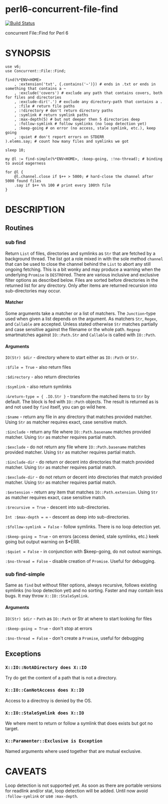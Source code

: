 # perl6-concurrent-file-find
[![Build Status](https://travis-ci.org/gfldex/perl6-concurrent-file-find.svg?branch=master)](https://travis-ci.org/gfldex/perl6-concurrent-file-find)

concurrent File::Find for Perl 6

# SYNOPSIS

```
use v6;
use Concurrent::File::Find;

find(%*ENV<HOME>
    , :extension('txt', {.contains('~')}) # ends in .txt or ends in something that contains a ~
    , :exclude('covers') # exclude any path that contains covers, both for files and directories
    , :exclude-dir('.') # exclude any directory-path that contains a . 
    , :file # return file paths
    , :!directory # don't return directory paths
    , :symlink # return symlink paths
    , :max-depth(5) # but not deeper then 5 directories deep
    , :follow-symlink # follow symlinks (no loop detection yet)
    , :keep-going # on error (no access, stale symlink, etc.), keep going
    , :quiet # don't report errors on STDERR
).elems.say; # count how many files and symlinks we got

sleep 10;

my @l := find-simple(%*ENV<HOME>, :keep-going, :!no-thread); # binding to avoid eagerness

for @l {
    @l.channel.close if $++ > 5000; # hard-close the channel after 5000 found files
    .say if $++ %% 100 # print every 100th file
}
```

# DESCRIPTION

## Routines

### sub find

Return `List` of files, directories and symlinks as `Str` that are fetched by a
background thread. The list got a role mixed in with the sole method `channel`
that can be used to close the channel behind the `List` to abort any still
ongoing fetching. This is a bit wonky and may produce a warning when the
underlying `Promise` is `DESTROY`ed. There are various inclusive and exclusive
filter options as described below. Files are sorted before directories in the
returned list for any directory. Only after items are returned recursion into
sub-directories may occur.

#### Matcher

Some arguments take a matcher or a list of matchers. The `Junction`-type used
when given a list depends on the argument. As matchers `Str`, `Regex`, and
`Callable` are accepted. Unless stated otherwise `Str` matches partially and
case sensitive against the filename or the whole path. `Regexp` smartmatches
against `IO::Path.Str` and `Callable` is called with `IO::Path`.

#### Arguments

`IO(Str) $dir` - directory where to start either as `IO::Path` or `Str`.

`:$file = True` - also return files

`:$directory` - also return directories

`:$symlink` - also return symlinks

`:&return-type = { .IO.Str }` - transform the matched items to `Str` by
default. The block is fed with `IO::Path` objects. The result is returned as is
and not used by `find` itself, you can go wild here.

`:$name` - return any file in any directory that matches provided matcher.
Using `Str` as matcher requires exact, case sensitive match.

`:$include` - return any file where `IO::Path.basename` matches provided
matcher. Using `Str` as matcher requires partial match.

`:$exclude` - do not return any file where `IO::Path.basename` matches provided
matcher. Using `Str` as matcher requires partial match.

`:$include-dir` - do return or decent into directories that match provided
matcher.  Using `Str` as matcher requires partial match.

`:$exclude-dir` - do not return or decent into directories that match provided
matcher. Using `Str` as matcher requires partial match.

`:$extension` - return any item that matches `IO::Path.extension`. Using `Str`
as matcher requires exact, case sensitive match.

`:$recursive = True` - descent into sub-directories.

`Int :$max-depth = ∞` - descent as deep into sub-directories.

`:$follow-symlink = False` - follow symlinks. There is no loop detection yet.

`:$keep-going = True` - on errors (access denied, stale symlinks, etc.) keek
going but output warning on $*ERR.

`:$quiet = False` - in conjunction with $keep-going, do not outout warnings.

`:$no-thread = False` - disable creation of `Promise`. Useful for debugging.

### sub find-simple

Same as `find` but without filter options, always recursive, follows existing
symlinks (no loop detection yet) and no sorting. Faster and may contain less
bugs. It may throw `X::IO::StaleSymlink`.

#### Arguments

`IO(Str) $dir` - `Path` as `IO::Path` or Str at where to start looking for files

`:$keep-going = True` - don't stop at errors

`:$no-thread = False` - don't create a `Promise`, useful for debugging

## Exceptions

### `X::IO::NotADirectory does X::IO`

Try do get the content of a path that is not a directory.

### `X::IO::CanNotAccess does X::IO`

Access to a directroy is denied by the OS.

### `X::IO::StaleSymlink does X::IO`

We where ment to return or follow a symlink that does exists but got no target.

### `X::Paramenter::Exclusive is Exception`

Named arguments where used together that are mutual exclusive.

# CAVEATS

Loop detection is not supported yet. As soon as there are portable versions for
readlink and/or stat, loop detection will be added. Until now avoid
`:follow-symlink` or use `:max-depth`.
